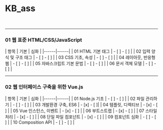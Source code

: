 # KB_ass
<br />

---

### 01 웹 표준 HTML/CSS/JavaScript

| 항목 | 기본 | 심화 |
|------|------|
| 01 HTML 기본 태그 | - [ ]  - [ ] |
| 02 입력 양식 및 구조 태그 | - [ ] - [ ] |
| 03 CSS 기초, 속성 | - [ ] - [ ] |
| 04 레이아웃, 반응형 웹 | - [ ] - [ ] |
| 05 자바스크립트 기본 문법 | - [ ] - [ ] |
| 06 문서 객체 모델 | - [ ] - [ ] |

---

### 02 웹 인터페이스 구축을 위한 Vue.js

| 항목 | 기본 | 심화 |
|------|------|
|  01 Node.js 기초 | - [ ] - [ ] |
|  02 파일 관리하기 | - [ ] - [ ] |
|  03 개발환경 구축, ES6 | - [x] - [ ]|
|  04 템플릿, 디렉티브 | - [x] - [ ] |
|  05 Vue 인스턴스, 이벤트 | - [x] - [ ] |
|  06 부트스트랩 | - [x] - [ ] |
|  07 스타일 처리 | - [x] - [ ] |
|  08 단일 파일 컴포넌트 | - [x] - [ ] |
|  09 컴포넌트 심화 | - [ ] - [ ] |
|  10 Composition API | - [ ] - [ ] |
